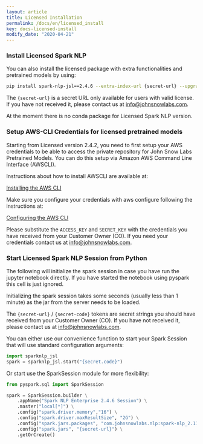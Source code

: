 ```yaml
---
layout: article
title: Licensed Installation
permalink: /docs/en/licensed_install
key: docs-licensed-install
modify_date: "2020-04-21"
---
```


### Install Licensed Spark NLP

You can also install the licensed package with extra functionalities and
pretrained models by using:

```bash
pip install spark-nlp-jsl==2.4.6 --extra-index-url {secret-url} --upgrade
```

The `{secret-url}` is a secret URL only available for users with valid license. If you
have not received it, please contact us at <a href="mailto:info@johnsnowlabs.com">info@johnsnowlabs.com</a>.

At the moment there is no conda package for Licensed Spark NLP version.

### Setup AWS-CLI Credentials for licensed pretrained models

Starting from Licensed version 2.4.2, you need to first setup your AWS credentials 
to be able to access the private repository for John Snow Labs Pretrained Models. 
You can do this setup via Amazon AWS Command Line Interface (AWSCLI).

Instructions about how to install AWSCLI are available at:

<a href="https://docs.aws.amazon.com/cli/latest/userguide/cli-chap-install.html">Installing the AWS CLI</a>

Make sure you configure your credentials with aws configure following
the instructions at:

<a href="https://docs.aws.amazon.com/cli/latest/userguide/cli-chap-configure.html">Configuring the AWS CLI</a>

Please substitute the `ACCESS_KEY` and `SECRET_KEY` with the credentials you
have received from your Customer Owner (CO). If you need your credentials contact us at 
<a href="mailto:info@johnsnowlabs.com">info@johnsnowlabs.com</a>.

### Start Licensed Spark NLP Session from Python

The following will initialize the spark session in case you have run
the jupyter notebook directly. If you have started the notebook using
pyspark this cell is just ignored.

Initializing the spark session takes some seconds (usually less than 1
minute) as the jar from the server needs to be loaded.

The `{secret-url}` / `{secret-code}` tokens are secret 
strings you should have received from your Customer Owner (CO). If you have
not received it, please contact us at <a href="mailto:info@johnsnowlabs.com">info@johnsnowlabs.com</a>.

You can either use our convenience function to start your Spark Session that will use standard configuration arguments:

```python
import sparknlp_jsl
spark = sparknlp_jsl.start("{secret.code}")
```

Or start use the SparkSession module for more flexibility:
```python
from pyspark.sql import SparkSession

spark = SparkSession.builder \
    .appName("Spark NLP Enterprise 2.4.6 Session") \
    .master("local[*]") \
    .config("spark.driver.memory","16") \
    .config("spark.driver.maxResultSize", "2G") \
    .config("spark.jars.packages", "com.johnsnowlabs.nlp:spark-nlp_2.11:2.4.5") \
    .config("spark.jars", "{secret-url}") \
    .getOrCreate()
```
